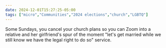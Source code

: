 ```yaml
---
date: 2024-12-01T15:27:25-05:00
tags: ["micro","Communities","2024 elections","church","LGBTQ"]
---
```

Some Sundays, you cancel your church plans so you can Zoom into a relative and her girlfriend's spur of the moment "let's get married while we still know we have the legal right to do so" service.